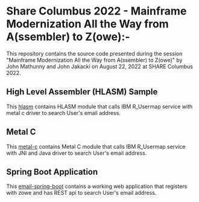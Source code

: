 # Share Columbus 2022 - Mainframe Modernization All the Way from A(ssembler) to Z(owe):-
This repository contains the source code presented during the session 
"Mainframe Modernization All the Way from A(ssembler) to Z(owe)" 
by John Mathunny and John Jakacki on August 22, 2022 
at SHARE Columbus 2022.

## High Level Assembler (HLASM) Sample
This [hlasm](../hlasm) contains HLASM module that calls IBM R_Usermap service with metal c driver to search User's email address.

## Metal C
This [metal-c](../metal-c) contains Metal C module that calls IBM R_Usermap service with JNI and Java driver to search User's email address.

## Spring Boot Application
This [email-spring-boot](../email-spring-boot) contains a working web application that registers with zowe and has REST api to search User's email address.



